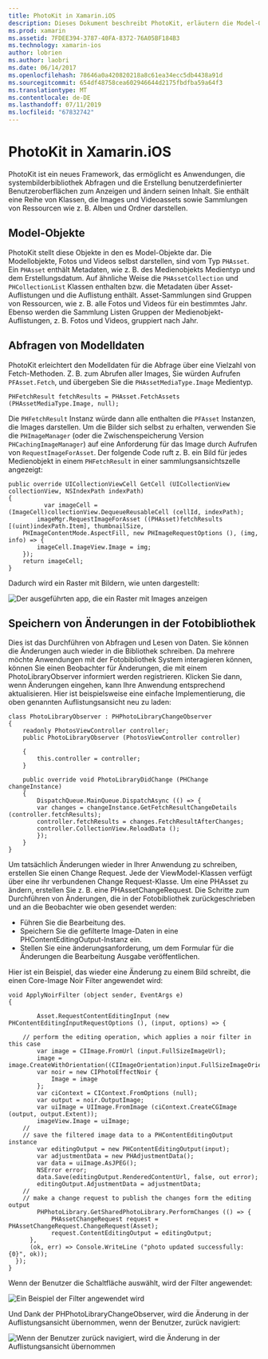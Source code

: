 ```yaml
---
title: PhotoKit in Xamarin.iOS
description: Dieses Dokument beschreibt PhotoKit, erläutern die Model-Objekte, wie Sie Abfragen von Modelldaten, und Speichern von Änderungen an der Fotobibliothek.
ms.prod: xamarin
ms.assetid: 7FDEE394-3787-40FA-8372-76A05BF184B3
ms.technology: xamarin-ios
author: lobrien
ms.author: laobri
ms.date: 06/14/2017
ms.openlocfilehash: 78646a0a420820218a8c61ea34ecc5db4438a91d
ms.sourcegitcommit: 654df48758cea602946644d2175fbdfba59a64f3
ms.translationtype: MT
ms.contentlocale: de-DE
ms.lasthandoff: 07/11/2019
ms.locfileid: "67832742"
---
```

# <a name="photokit-in-xamarinios"></a>PhotoKit in Xamarin.iOS

PhotoKit ist ein neues Framework, das ermöglicht es Anwendungen, die systembilderbibliothek Abfragen und die Erstellung benutzerdefinierter Benutzeroberflächen zum Anzeigen und ändern seinen Inhalt. Sie enthält eine Reihe von Klassen, die Images und Videoassets sowie Sammlungen von Ressourcen wie z. B. Alben und Ordner darstellen.

## <a name="model-objects"></a>Model-Objekte

PhotoKit stellt diese Objekte in den es Model-Objekte dar. Die Modellobjekte, Fotos und Videos selbst darstellen, sind vom Typ `PHAsset`. Ein `PHAsset` enthält Metadaten, wie z. B. des Medienobjekts Medientyp und dem Erstellungsdatum.
Auf ähnliche Weise die `PHAssetCollection` und `PHCollectionList` Klassen enthalten bzw. die Metadaten über Asset-Auflistungen und die Auflistung enthält. Asset-Sammlungen sind Gruppen von Ressourcen, wie z. B. alle Fotos und Videos für ein bestimmtes Jahr. Ebenso werden die Sammlung Listen Gruppen der Medienobjekt-Auflistungen, z. B. Fotos und Videos, gruppiert nach Jahr.

## <a name="querying-model-data"></a>Abfragen von Modelldaten

PhotoKit erleichtert den Modelldaten für die Abfrage über eine Vielzahl von Fetch-Methoden. Z. B. zum Abrufen aller Images, Sie würden Aufrufen `PFAsset.Fetch`, und übergeben Sie die `PHAssetMediaType.Image` Medientyp.

    PHFetchResult fetchResults = PHAsset.FetchAssets (PHAssetMediaType.Image, null);

Die `PHFetchResult` Instanz würde dann alle enthalten die `PFAsset` Instanzen, die Images darstellen. Um die Bilder sich selbst zu erhalten, verwenden Sie die `PHImageManager` (oder die Zwischenspeicherung Version `PHCachingImageManager`) auf eine Anforderung für das Image durch Aufrufen von `RequestImageForAsset`. Der folgende Code ruft z. B. ein Bild für jedes Medienobjekt in einem `PHFetchResult` in einer sammlungsansichtszelle angezeigt:


    public override UICollectionViewCell GetCell (UICollectionView collectionView, NSIndexPath indexPath)
    {
              var imageCell = (ImageCell)collectionView.DequeueReusableCell (cellId, indexPath);
            imageMgr.RequestImageForAsset ((PHAsset)fetchResults [(uint)indexPath.Item], thumbnailSize,
        PHImageContentMode.AspectFill, new PHImageRequestOptions (), (img, info) => {
            imageCell.ImageView.Image = img;
        });
        return imageCell;
    }

Dadurch wird ein Raster mit Bildern, wie unten dargestellt:

![](photokit-images/image4.png "Der ausgeführten app, die ein Raster mit Images anzeigen")
 
## <a name="saving-changes-to-the-photo-library"></a>Speichern von Änderungen in der Fotobibliothek

Dies ist das Durchführen von Abfragen und Lesen von Daten. Sie können die Änderungen auch wieder in die Bibliothek schreiben. Da mehrere möchte Anwendungen mit der Fotobibliothek System interagieren können, können Sie einen Beobachter für Änderungen, die mit einem PhotoLibraryObserver informiert werden registrieren. Klicken Sie dann, wenn Änderungen eingehen, kann Ihre Anwendung entsprechend aktualisieren. Hier ist beispielsweise eine einfache Implementierung, die oben genannten Auflistungsansicht neu zu laden:

    class PhotoLibraryObserver : PHPhotoLibraryChangeObserver
    {
        readonly PhotosViewController controller;
        public PhotoLibraryObserver (PhotosViewController controller)
        
        {
            this.controller = controller;
        }
    
        public override void PhotoLibraryDidChange (PHChange changeInstance)
        {
            DispatchQueue.MainQueue.DispatchAsync (() => {
            var changes = changeInstance.GetFetchResultChangeDetails (controller.fetchResults);
            controller.fetchResults = changes.FetchResultAfterChanges;
            controller.CollectionView.ReloadData ();
            });
        }
    }
    
Um tatsächlich Änderungen wieder in Ihrer Anwendung zu schreiben, erstellen Sie einen Change Request. Jede der ViewModel-Klassen verfügt über eine ihr verbundenen Change Request-Klasse. Um eine PHAsset zu ändern, erstellen Sie z. B. eine PHAssetChangeRequest. Die Schritte zum Durchführen von Änderungen, die in der Fotobibliothek zurückgeschrieben und an die Beobachter wie oben gesendet werden:

- Führen Sie die Bearbeitung des.
- Speichern Sie die gefilterte Image-Daten in eine PHContentEditingOutput-Instanz ein.
- Stellen Sie eine änderungsanforderung, um dem Formular für die Änderungen die Bearbeitung Ausgabe veröffentlichen.

Hier ist ein Beispiel, das wieder eine Änderung zu einem Bild schreibt, die einen Core-Image Noir Filter angewendet wird:

    void ApplyNoirFilter (object sender, EventArgs e)
    {
            
            Asset.RequestContentEditingInput (new PHContentEditingInputRequestOptions (), (input, options) => {
            
        // perform the editing operation, which applies a noir filter in this case
            var image = CIImage.FromUrl (input.FullSizeImageUrl);
            image = image.CreateWithOrientation((CIImageOrientation)input.FullSizeImageOrientation);
            var noir = new CIPhotoEffectNoir {
                Image = image
            };
            var ciContext = CIContext.FromOptions (null);
            var output = noir.OutputImage;
            var uiImage = UIImage.FromImage (ciContext.CreateCGImage (output, output.Extent));
            imageView.Image = uiImage;
        //
        // save the filtered image data to a PHContentEditingOutput instance
            var editingOutput = new PHContentEditingOutput(input);
            var adjustmentData = new PHAdjustmentData();
            var data = uiImage.AsJPEG();
            NSError error;
            data.Save(editingOutput.RenderedContentUrl, false, out error);
            editingOutput.AdjustmentData = adjustmentData;
        //
        // make a change request to publish the changes form the editing output
            PHPhotoLibrary.GetSharedPhotoLibrary.PerformChanges (() => {
                PHAssetChangeRequest request = PHAssetChangeRequest.ChangeRequest(Asset);
                request.ContentEditingOutput = editingOutput;
          },
          (ok, err) => Console.WriteLine ("photo updated successfully: {0}", ok));
      });
    }
    
Wenn der Benutzer die Schaltfläche auswählt, wird der Filter angewendet:

![](photokit-images/image5.png "Ein Beispiel der Filter angewendet wird")
 
Und Dank der PHPhotoLibraryChangeObserver, wird die Änderung in der Auflistungsansicht übernommen, wenn der Benutzer, zurück navigiert:

![](photokit-images/image6.png "Wenn der Benutzer zurück navigiert, wird die Änderung in der Auflistungsansicht übernommen")
